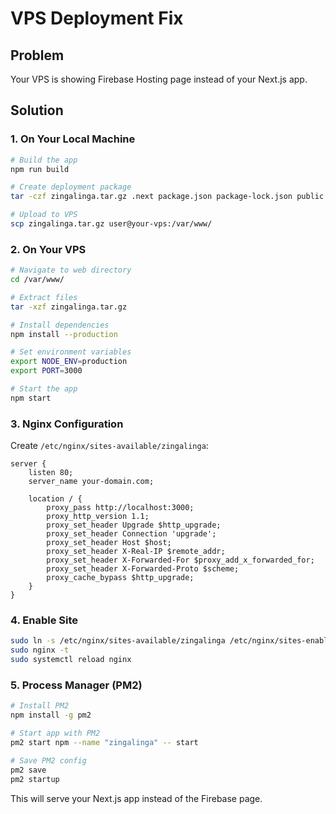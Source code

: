 # VPS Deployment Fix

## Problem
Your VPS is showing Firebase Hosting page instead of your Next.js app.

## Solution

### 1. On Your Local Machine
```bash
# Build the app
npm run build

# Create deployment package
tar -czf zingalinga.tar.gz .next package.json package-lock.json public src next.config.js

# Upload to VPS
scp zingalinga.tar.gz user@your-vps:/var/www/
```

### 2. On Your VPS
```bash
# Navigate to web directory
cd /var/www/

# Extract files
tar -xzf zingalinga.tar.gz

# Install dependencies
npm install --production

# Set environment variables
export NODE_ENV=production
export PORT=3000

# Start the app
npm start
```

### 3. Nginx Configuration
Create `/etc/nginx/sites-available/zingalinga`:
```nginx
server {
    listen 80;
    server_name your-domain.com;

    location / {
        proxy_pass http://localhost:3000;
        proxy_http_version 1.1;
        proxy_set_header Upgrade $http_upgrade;
        proxy_set_header Connection 'upgrade';
        proxy_set_header Host $host;
        proxy_set_header X-Real-IP $remote_addr;
        proxy_set_header X-Forwarded-For $proxy_add_x_forwarded_for;
        proxy_set_header X-Forwarded-Proto $scheme;
        proxy_cache_bypass $http_upgrade;
    }
}
```

### 4. Enable Site
```bash
sudo ln -s /etc/nginx/sites-available/zingalinga /etc/nginx/sites-enabled/
sudo nginx -t
sudo systemctl reload nginx
```

### 5. Process Manager (PM2)
```bash
# Install PM2
npm install -g pm2

# Start app with PM2
pm2 start npm --name "zingalinga" -- start

# Save PM2 config
pm2 save
pm2 startup
```

This will serve your Next.js app instead of the Firebase page.